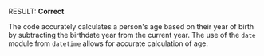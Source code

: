 RESULT: **Correct**

The code accurately calculates a person's age based on their year of birth by subtracting the birthdate year from the current year. The use of the `date` module from `datetime` allows for accurate calculation of age.
